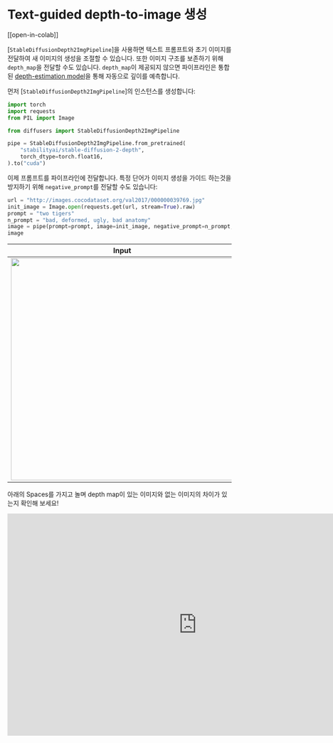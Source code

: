 <!--Copyright 2023 The HuggingFace Team. All rights reserved.

Licensed under the Apache License, Version 2.0 (the "License"); you may not use this file except in compliance with
the License. You may obtain a copy of the License at

http://www.apache.org/licenses/LICENSE-2.0

Unless required by applicable law or agreed to in writing, software distributed under the License is distributed on
an "AS IS" BASIS, WITHOUT WARRANTIES OR CONDITIONS OF ANY KIND, either express or implied. See the License for the
specific language governing permissions and limitations under the License.
-->

# Text-guided depth-to-image 생성

[[open-in-colab]]

[`StableDiffusionDepth2ImgPipeline`]을 사용하면 텍스트 프롬프트와 초기 이미지를 전달하여 새 이미지의 생성을 조절할 수 있습니다. 또한 이미지 구조를 보존하기 위해 `depth_map`을 전달할 수도 있습니다. `depth_map`이 제공되지 않으면 파이프라인은 통합된 [depth-estimation model](https://github.com/isl-org/MiDaS)을 통해 자동으로 깊이를 예측합니다.


먼저 [`StableDiffusionDepth2ImgPipeline`]의 인스턴스를 생성합니다:

```python
import torch
import requests
from PIL import Image

from diffusers import StableDiffusionDepth2ImgPipeline

pipe = StableDiffusionDepth2ImgPipeline.from_pretrained(
    "stabilityai/stable-diffusion-2-depth",
    torch_dtype=torch.float16,
).to("cuda")
```

이제 프롬프트를 파이프라인에 전달합니다. 특정 단어가 이미지 생성을 가이드 하는것을 방지하기 위해 `negative_prompt`를 전달할 수도 있습니다:

```python
url = "http://images.cocodataset.org/val2017/000000039769.jpg"
init_image = Image.open(requests.get(url, stream=True).raw)
prompt = "two tigers"
n_prompt = "bad, deformed, ugly, bad anatomy"
image = pipe(prompt=prompt, image=init_image, negative_prompt=n_prompt, strength=0.7).images[0]
image
```

| Input                                                                           | Output                                                                                                                                |
|---------------------------------------------------------------------------------|---------------------------------------------------------------------------------------------------------------------------------------|
| <img src="https://huggingface.co/datasets/huggingface/documentation-images/resolve/main/diffusers/coco-cats.png" width="500"/> | <img src="https://huggingface.co/datasets/huggingface/documentation-images/resolve/main/diffusers/depth2img-tigers.png" width="500"/> |

아래의 Spaces를 가지고 놀며 depth map이 있는 이미지와 없는 이미지의 차이가 있는지 확인해 보세요!

<iframe
	src="https://radames-stable-diffusion-depth2img.hf.space"
	frameborder="0"
	width="850"
	height="500"
></iframe>
